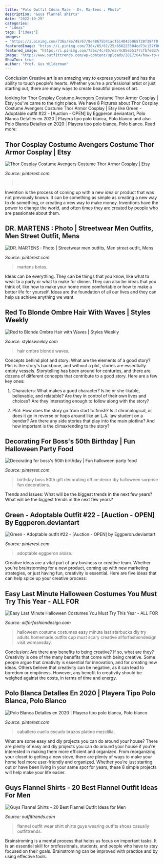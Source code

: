 ```yaml
---
title: "Polo Outfit Ideas Male - Dr. Martens : Photo"
description: "Guys flannel shirts"
date: "2022-10-29"
categories:
- "ideas"
tags: ["ideas"]
images:
- "https://i.pinimg.com/736x/8e/48/67/8e48675b41acf6140435068f28f384f0.jpg"
featuredImage: "https://i.pinimg.com/736x/65/62/25/656225504ed73c157f06285f8d4fe27f.jpg"
featured_image: "https://i.pinimg.com/736x/4c/05/e5/4c05e55177cfbfe037df4e70497b06cf--surprise-surprise-dessert-ideas.jpg"
image: "http://www.outfittrends.com/wp-content/uploads/2017/04/how-to-wear-a-flannel-shirt-casually.jpg"
ShowToc: true
author: "Prof. Gus Wilderman"
---
```



Conclusion
Creative art is an amazing way to express yourself and has the ability to touch people's hearts. Whether you're a professional artist or just starting out, there are many ways to create beautiful pieces of art.

	

		
looking for Thor Cosplay Costume Avengers Costume Thor Armor Cosplay | Etsy you've came to the right place. We have 8 Pictures about Thor Cosplay Costume Avengers Costume Thor Armor Cosplay | Etsy like Green - Adoptable outfit #22 - [Auction - OPEN] by Eggperon.deviantart, Polo Blanca Detalles en 2020 | Playera tipo polo blanca, Polo blanco and also Polo Blanca Detalles en 2020 | Playera tipo polo blanca, Polo blanco. Read more:
		
    
## Thor Cosplay Costume Avengers Costume Thor Armor Cosplay | Etsy

<img loading=lazy src="https://i.pinimg.com/736x/65/62/25/656225504ed73c157f06285f8d4fe27f.jpg" onerror="this.onerror=null;this.src='https://tse1.mm.bing.net/th?id=OIP.ZN4o_H1hFrQBnKTstY2IqQHaN4&amp;pid=15.1';" alt="Thor Cosplay Costume Avengers Costume Thor Armor Cosplay | Etsy">

_Source: pinterest.com_

>. 

	

Invention is the process of coming up with a new idea or product that was not previously known. It can be something as simple as creating a new way to do something, or creating a new way to make money. Inventions have the power to change the world, and often times they are created by people who are passionate about them.

    
## DR. MARTENS : Photo | Streetwear Men Outfits, Men Street Outfit, Mens

<img loading=lazy src="https://i.pinimg.com/736x/3c/20/23/3c2023745c3f463815276e7962a71623--doc-martens.jpg" onerror="this.onerror=null;this.src='https://tse3.mm.bing.net/th?id=OIP.ca-5ATP2mSpsvUkOX9WhRwHaLX&amp;pid=15.1';" alt="DR. MARTENS : Photo | Streetwear men outfits, Men street outfit, Mens">

_Source: pinterest.com_

>martens botas. 

	

Ideas can be everything. They can be things that you know, like what to wear to a party or what to make for dinner. They can also be ideas that you think of, like how to make your home more comfortable or how to make a better life for yourself. Ideas are the foundation of all our lives and they can help us achieve anything we want.

    
## Red To Blonde Ombre Hair With Waves | Styles Weekly

<img loading=lazy src="https://stylesweekly.com/wp-content/uploads/2014/07/Red-to-Blonde-Ombre-Hair-with-Waves1.jpg" onerror="this.onerror=null;this.src='https://tse4.mm.bing.net/th?id=OIP.mlbsb--R39YzYHjLHHCvcwHaLH&amp;pid=15.1';" alt="Red to Blonde Ombre Hair with Waves | Styles Weekly">

_Source: stylesweekly.com_

>hair ombre blonde waves. 

	

Concepts behind plot and story: What are the elements of a good story?
Plot is the story's backbone, and without a plot, stories are essentially empty vessels. Storytelling has been around for centuries, and there are dozens of different concepts that contribute to a good story. Here are a few key ones:
1) Characters: What makes a good character? Is he or she likable, believable, and relatable? Are they in control of their own lives and choices? Are they interesting enough to follow along with the story?

2) Plot: How does the story go from start to finish? Is it chronological, or does it go in reverse or hops around like an L.A. law student on a bender? Are there any side stories that play into the main plotline? And how important is the climax/ending to the story?

    
## Decorating For Boss&#039;s 50th Birthday | Fun Halloween Party Food

<img loading=lazy src="https://i.pinimg.com/736x/4c/05/e5/4c05e55177cfbfe037df4e70497b06cf--surprise-surprise-dessert-ideas.jpg" onerror="this.onerror=null;this.src='https://tse2.mm.bing.net/th?id=OIP.tezGApVlsAx2G1dCycjBzAHaJ6&amp;pid=15.1';" alt="Decorating for boss&#039;s 50th birthday | Fun halloween party food">

_Source: pinterest.com_

>birthday boss 50th gift decorating office decor diy halloween surprise fun decorations. 

	

Trends and Issues: What will be the biggest trends in the next few years?
What will be the biggest trends in the next few years?

    
## Green - Adoptable Outfit #22 - [Auction - OPEN] By Eggperon.deviantart

<img loading=lazy src="https://i.pinimg.com/736x/8e/48/67/8e48675b41acf6140435068f28f384f0.jpg" onerror="this.onerror=null;this.src='https://tse1.mm.bing.net/th?id=OIP.fha1Y66TVynlG8_70KbpRAHaMP&amp;pid=15.1';" alt="Green - Adoptable outfit #22 - [Auction - OPEN] by Eggperon.deviantart">

_Source: pinterest.com_

>adoptable eggperon aloise. 

	

Creative ideas are a vital part of any business or creative team. Whether you're brainstorming for a new product, coming up with new marketing strategies, or just having fun, creativity is essential. Here are five ideas that can help spice up your creative process:

    
## Easy Last Minute Halloween Costumes You Must Try This Year - ALL FOR

<img loading=lazy src="https://allforfashiondesign.com/wp-content/uploads/2018/10/starbucks-cup-halloween-costume-1531982698-600x900.jpg" onerror="this.onerror=null;this.src='https://tse1.mm.bing.net/th?id=OIP.pRHmaNoF569y1zPVgeVLSQHaLH&amp;pid=15.1';" alt="Easy Last Minute Halloween Costumes You Must Try This Year - ALL FOR">

_Source: allforfashiondesign.com_

>halloween costume costumes easy minute last starbucks diy try adults homemade outfits cup must scary creative allforfashiondesign visit womansday. 

	

Conclusion: Are there any benefits to being creative? If so, what are they?
Creativity is one of the many benefits that come with being creative. Some people argue that creativity is essential for innovation, and for creating new ideas. Others believe that creativity can be negative, as it can lead to boredom or emptiness. However, any benefit to creativity should be weighed against the costs, in terms of time and energy.

    
## Polo Blanca Detalles En 2020 | Playera Tipo Polo Blanca, Polo Blanco

<img loading=lazy src="https://i.pinimg.com/736x/ba/50/70/ba5070f4a26b01c5a6870e3a13f56595.jpg" onerror="this.onerror=null;this.src='https://tse4.mm.bing.net/th?id=OIP.pySovob-GXizHCqPdwHL4QHaLI&amp;pid=15.1';" alt="Polo Blanca Detalles en 2020 | Playera tipo polo blanca, Polo blanco">

_Source: pinterest.com_

>caballero cuello escudo brazos platino mezclilla. 

	

What are some easy and diy projects you can do around your house?
There are plenty of easy and diy projects you can do around your house if you're interested in making them more efficient and organized. From reorganizing your closet to getting a new stove, there are plenty of ways to make your home feel more user-friendly and organized. Whether you're just starting out or have been living in your same spot for years, these 8 simple projects will help make your life easier.

    
## Guys Flannel Shirts - 20 Best Flannel Outfit Ideas For Men

<img loading=lazy src="http://www.outfittrends.com/wp-content/uploads/2017/04/how-to-wear-a-flannel-shirt-casually.jpg" onerror="this.onerror=null;this.src='https://tse4.mm.bing.net/th?id=OIP.i1-pwraXmOeSaYjbrlC4GwHaKT&amp;pid=15.1';" alt="Guys Flannel Shirts - 20 Best Flannel Outfit Ideas for Men">

_Source: outfittrends.com_

>flannel outfit wear shirt shirts guys wearing outfits shoes casually outfittrends. 

	

Brainstroming is a mental process that helps us focus on important tasks. It is an essential skill for professionals, students, and people who have to stay focused on their goals. Brainstroming can be improved with practice and by using effective tools.

